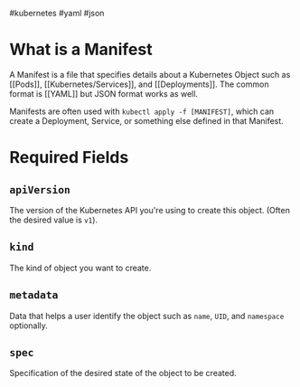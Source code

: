 #kubernetes #yaml #json

# What is a Manifest

A Manifest is a file that specifies details about a Kubernetes Object such as [[Pods]], [[Kubernetes/Services]], and [[Deployments]]. The common format is [[YAML]] but JSON format works as well.

Manifests are often used with `kubectl apply -f [MANIFEST]`, which can create a Deployment, Service, or something else defined in that Manifest.

# Required Fields

## `apiVersion`

The version of the Kubernetes API you're using to create this object. (Often the desired value is `v1`).

## `kind`

The kind of object you want to create.

## `metadata`

Data that helps a user identify the object such as `name`, `UID`, and `namespace` optionally.
## `spec`

Specification of the desired state of the object to be created.
